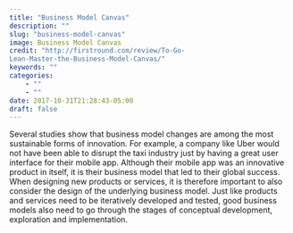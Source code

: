 ```yaml
---
title: "Business Model Canvas"
description: ""
slug: "business-model-canvas"
image: Business Model Canvas
credit: "http://firstround.com/review/To-Go-Lean-Master-the-Business-Model-Canvas/"
keywords: ""
categories:
    - ""
    - ""
date: 2017-10-31T21:28:43-05:00
draft: false
---
```


Several studies show that business model changes are among the most sustainable forms of innovation. For example, a company like Uber would not have been able to disrupt the taxi industry just by having a great user interface for their mobile app. Although their mobile app was an innovative product in itself, it is their business model that led to their global success. When designing new products or services, it is therefore important to also consider the design of the underlying business model. Just like products and services need to be iteratively developed and tested, good business models also need to go through the stages of conceptual development, exploration and implementation.
